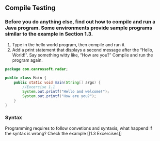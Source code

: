 ## Compile Testing
### Before you do anything else, find out how to compile and run a Java program. Some environments provide sample programs similar to the example in Section 1.3.

1. Type in the hello world program, then compile and run it.
2. Add a print statement that displays a second message after the “Hello, World!”. Say something witty like, “How are you?” Compile and run the program again.

```java
package com.canrossoft.radar;  
  
public class Main {  
    public static void main(String[] args) {  
        //Excercise 1.1  
        System.out.printf("Hello and welcome!");  
        System.out.printf("How are you?");  
    }  
}
```

### Syntax
Programming requires to follow convetions and syntaxis, what happend if the syntax is wrong?
Check the example [[1.3 Excercises]]
